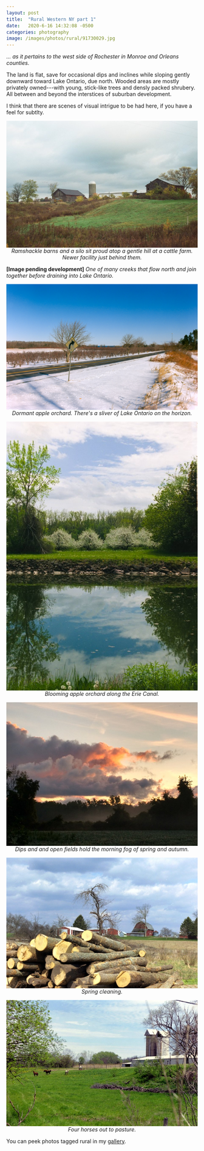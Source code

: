 ```yaml
---
layout: post
title:  "Rural Western NY part 1"
date:   2020-6-16 14:32:08 -0500
categories: photography
image: /images/photos/rural/91730029.jpg
---
```

<style>img{max-height:80vh; vertical-align:middle; object-fit:contain;} img + em { display: block; text-align: center; }</style>
*... as it pertains to the west side of Rochester in Monroe and Orleans counties.*

The land is flat, save for occasional dips and inclines while sloping gently downward toward Lake Ontario, due north. Wooded areas are mostly privately owned---with young, stick-like trees and densly packed shrubery. All between and beyond the interstices of suburban development.

I think that there are scenes of visual intrigue to be had here, if you have a feel for subtlty.

![barns and silo](/images/photos/rural/91730029.jpg)
*Ramshackle barns and a silo sit proud atop a gentle hill at a cattle farm. Newer facility just behind them.*

**[Image pending development]**
*One of many creeks that flow north and join together before draining into Lake Ontario.*
 
![snow-covered dormant apple orchard on the Lake Ontario coastline](/images/photos/rural/winterlakeorchard1.jpg)
*Dormant apple orchard. There's a sliver of Lake Ontario on the horizon.*

![blooming apple orchard along Erie Canal](/images/photos/rural/appleblossoms.jpg)
*Blooming apple orchard along the Erie Canal.*

![sunrise and fog over field](/images/photos/rural/2-1.jpg)
*Dips and and open fields hold the morning fog of spring and autumn.*

![clearing trees around the farm](/images/photos/rural/2020_0703_03025500-01.jpg)
*Spring cleaning.*

![four horses out to pasture](/images/photos/rural/2020_0703_03161100-02.jpg)
*Four horses out to pasture.*

You can peek photos tagged rural in my [gallery](/photos/rural/).
